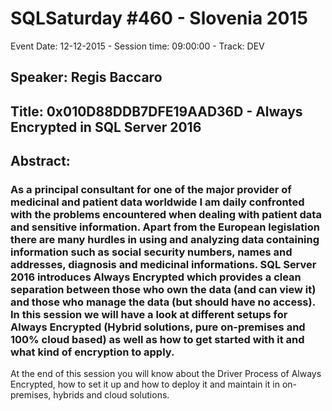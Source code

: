 # SQLSaturday #460 - Slovenia 2015
Event Date: 12-12-2015 - Session time: 09:00:00 - Track: DEV
## Speaker: Regis Baccaro
## Title: 0x010D88DDB7DFE19AAD36D - Always Encrypted in SQL Server 2016
## Abstract:
### As a principal consultant for one of the major provider of medicinal and patient data worldwide I am daily confronted with the problems encountered when dealing with patient data and sensitive information. Apart from the European legislation there are many hurdles in using and analyzing data containing information such as social security numbers, names and addresses, diagnosis and medicinal informations. SQL Server 2016 introduces Always Encrypted  which provides a clean separation between those who own the data (and can view it) and those who manage the data (but should have no access). In this session we will have a look at different setups for Always Encrypted (Hybrid solutions, pure on-premises and 100% cloud based)  as well as how to get started with it and what kind of encryption to apply. 
At the end of this session you will know about the Driver Process of Always Encrypted, how to set it up and how to deploy it and maintain it in on-premises, hybrids and cloud solutions.
